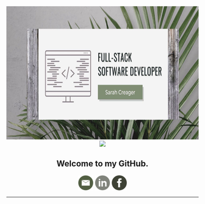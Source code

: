 
<div align="center">
<img height="350px" src="./img/gitHubBanner.jpg">
</div>

<div align="center"><img src="https://media.giphy.com/media/eX6payp4mjhXwPocoX/giphy.gif" width="150px">
</div>

<h2 align="center"> Welcome to my GitHub.</h2>


<div align="center">
<a href="mailto:sarah.f.jamieson@gmail.com"><img height="40" src="./img/emailIcon.png"></a>
<a href="https://www.linkedin.com/in/sarah-creager/"><img height="40" src="./img/linkedInIcon.png"></a>
<a href="https://www.facebook.com/sarah.creager.2018/"><img height="40" src="./img/facebookIcon.png"></a>
</div>

---------------------

